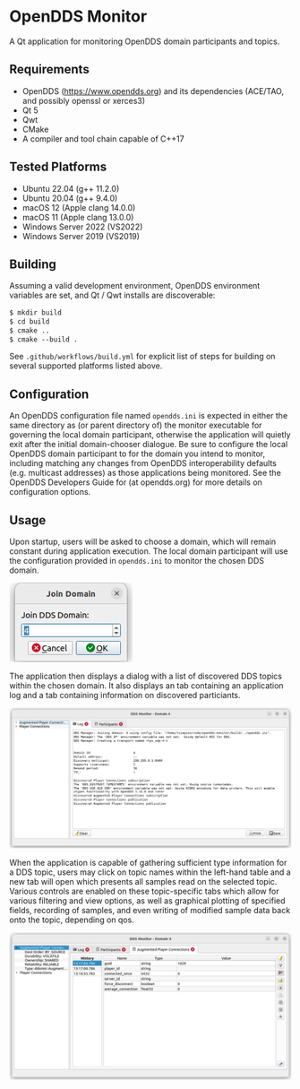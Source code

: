 # OpenDDS Monitor

A Qt application for monitoring OpenDDS domain participants and topics.

## Requirements

* OpenDDS (https://www.opendds.org) and its dependencies (ACE/TAO, and possibly openssl or xerces3)
* Qt 5
* Qwt
* CMake
* A compiler and tool chain capable of C++17

## Tested Platforms

* Ubuntu 22.04 (g++ 11.2.0)
* Ubuntu 20.04 (g++ 9.4.0)
* macOS 12 (Apple clang 14.0.0)
* macOS 11 (Apple clang 13.0.0)
* Windows Server 2022 (VS2022)
* Windows Server 2019 (VS2019)

## Building

Assuming a valid development environment, OpenDDS environment variables are set, and Qt / Qwt installs are discoverable:
```
$ mkdir build
$ cd build
$ cmake ..
$ cmake --build .
```
See `.github/workflows/build.yml` for explicit list of steps for building on several supported platforms listed above.

## Configuration

An OpenDDS configuration file named `opendds.ini` is expected in either the same directory as (or parent directory of)
the monitor executable for governing the local domain participant, otherwise the application will quietly exit after the
initial domain-chooser dialogue. Be sure to configure the local OpenDDS domain participant to for the domain you intend
to monitor, including matching any changes from OpenDDS interoperability defaults (e.g. multicast addresses) as those
applications being monitored. See the OpenDDS Developers Guide for (at opendds.org) for more details on configuration
options.

## Usage

Upon startup, users will be asked to choose a domain, which will remain constant during application execution. The local
domain participant will use the configuration provided in `opendds.ini` to monitor the chosen DDS domain.

![Choosing A Domain](images/screenshot_domain.png)

The application then displays a dialog with a list of discovered DDS topics within the chosen domain. It also displays
an tab containing an application log and a tab containing information on discovered particiants.

![Initial Display (Log)](images/screenshot_log.png)

When the application is capable of gathering sufficient type information for a DDS topic, users may click on topic names
within the left-hand table and a new tab will open which presents all samples read on the selected topic. Various
controls are enabled on these topic-specific tabs which allow for various filtering and view options, as well as
graphical plotting of specified fields, recording of samples, and even writing of modified sample data back onto the
topic, depending on qos.

![Samples Display (Topic Tab)](images/screenshot_samples.png)


